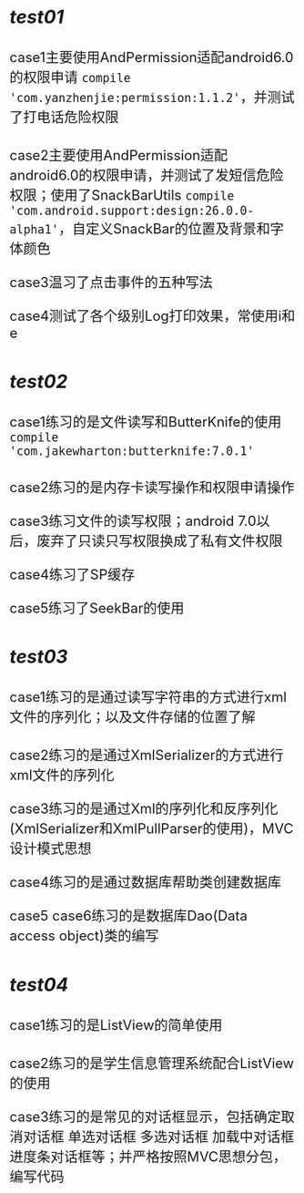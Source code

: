 <font size=6>*test01*
----------

<font size=5.5>case1主要使用AndPermission适配android6.0的权限申请 `compile 'com.yanzhenjie:permission:1.1.2'`，并测试了打电话危险权限  

<font size=5.5>case2主要使用AndPermission适配android6.0的权限申请，并测试了发短信危险权限；使用了SnackBarUtils `compile 'com.android.support:design:26.0.0-alpha1'`，自定义SnackBar的位置及背景和字体颜色 

<font size=5.5>case3温习了点击事件的五种写法

<font size=5.5>case4测试了各个级别Log打印效果，常使用i和e
  
<font size=6>*test02*
----------

<font size=5.5>case1练习的是文件读写和ButterKnife的使用 `compile 'com.jakewharton:butterknife:7.0.1'`

<font size=5.5>case2练习的是内存卡读写操作和权限申请操作

<font size=5.5>case3练习文件的读写权限；android 7.0以后，废弃了只读只写权限换成了私有文件权限

<font size=5.5>case4练习了SP缓存

<font size=5.5>case5练习了SeekBar的使用

<font size=6>*test03*
----------

<font size=5.5>case1练习的是通过读写字符串的方式进行xml文件的序列化；以及文件存储的位置了解

<font size=5.5>case2练习的是通过XmlSerializer的方式进行xml文件的序列化
  
<font size=5.5>case3练习的是通过Xml的序列化和反序列化(XmlSerializer和XmlPullParser的使用)，MVC设计模式思想
  
<font size=5.5>case4练习的是通过数据库帮助类创建数据库

<font size=5.5>case5 case6练习的是数据库Dao(Data access object)类的编写

<font size=6>*test04*
----------

<font size=5.5>case1练习的是ListView的简单使用

<font size=5.5>case2练习的是学生信息管理系统配合ListView的使用
  
<font size=5.5>case3练习的是常见的对话框显示，包括确定取消对话框 单选对话框 多选对话框 加载中对话框 进度条对话框等；并严格按照MVC思想分包，编写代码
